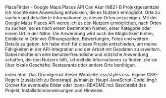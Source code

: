 PlaceFinder - Google Maps Places API
Can Akar
INB21-B
Projektgesamtziel
Ich möchte eine Anwendung entwickeln, die es Nutzern ermöglicht, Orte zu suchen und detaillierte
Informationen zu diesen Orten anzuzeigen. Mit der Google Maps Places API werde ich es den
Nutzern ermöglichen, nach Orten zu suchen, sei es nach einem bestimmten Namen, einer Kategorie
oder einem Ort in der Nähe. Die Anwendung wird auch die Möglichkeit bieten, Einblicke in Orte wie
Öffnungszeiten, Bewertungen, Fotos und weitere Details zu geben.
Ich habe mich für dieses Projekt entschieden, um meine Fähigkeiten in der API-Integration und der
Arbeit mit Geodaten zu erweitern. Dabei möchte ich eine benutzerfreundliche und nützliche
Anwendung schaffen, die den Nutzern hilft, schnell die Informationen zu finden, die sie über lokale
Geschäfte, Restaurants oder andere Orte benötigen.



index.html: Das Grundgerüst dieser Webseite.
css/styles.css: Eigene CSS-Regeln (zusätzlich zu Bootstrap).
js/main.js: Haupt-JavaScript-Code.
img/: Ordner für eventuelle Bilder oder Icons.
README.md: Beschreibt das Projekt, Installationsanweisungen und Hinweise.
